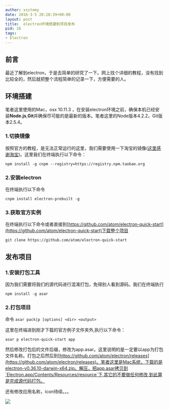 ```yaml
---
author: xsstomy
date: 2016-3-5 20:28:39+00:00
layout: post
title:  electron环境搭建到项目发布
pid: 16
tags:
- Electron
---
```


## 前言
最近了解到electron，于是去简单的研究了一下。网上找个详细的教程，没有找到比较全的，然后就把整个流程简单的记录一下，方便需要的人。


## 环境搭建
笔者这里使用的Mac，osx 10.11.3 ，在安装electron环境之前，确保本机已经安装**Node.js**,**Git**并确保尽可能的是最新的版本。笔者这里的Node版本4.2.2，Git版本2.5.4。

### 1.切换镜像
按照官方的教程，是无法正常运行的这里，我们需要使用一下淘宝的镜像([这里感谢淘宝](http://npm.taobao.org/))。这里我们在终端执行以下命令：

```
npm install -g cnpm --registry=https://registry.npm.taobao.org
```

### 2.安装electron

在终端执行以下命令

```
cnpm install electron-prebuilt -g
```

### 3.获取官方实例
在终端执行以下命令或者直接到[https://github.com/atom/electron-quick-start](https://github.com/atom/electron-quick-start)下载整个项目

```
git clone https://github.com/atom/electron-quick-start
```

## 发布项目

### 1.安装打包工具
因为我们需要将我们的源代码进行混淆打包，免得别人看到源码。我们在终端执行

```
npm install -g asar
```

### 2.打包项目

命令 `asar pack|p [options] <dir> <output> `

这里在终端进到刚才下载的官方例子文件夹外,执行以下命令：

```
asar p electron-quick-start app
```

然后修改打包后的文件后缀，修改为app.asar。这里说明的是一定要以app为打包文件名称。打包之后然后到[https://github.com/atom/electron/releases](https://github.com/atom/electron/releases)。笔者这里是Mac系统，下载的是electron-v0.36.10-darwin-x64.zip。解压，把app.asar拷贝到`Electron.app/Contents/Resources/resource`下,其它的不要做任何修改,到此算是完成源代码打包。


还有修改应用名称，icon待续。。。




![](/uploads/mypictures/xsstomyzhifubao.png)
